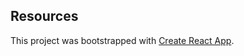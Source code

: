## Resources

This project was bootstrapped with [Create React App](https://github.com/facebook/create-react-app).

